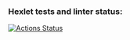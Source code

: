 ### Hexlet tests and linter status:
[![Actions Status](https://github.com/alex-j-fox/python-project-52/actions/workflows/hexlet-check.yml/badge.svg)](https://github.com/alex-j-fox/python-project-52/actions)